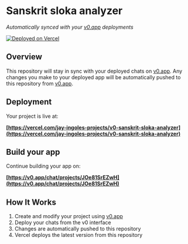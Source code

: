 # Sanskrit sloka analyzer

*Automatically synced with your [v0.app](https://v0.app) deployments*

[![Deployed on Vercel](https://img.shields.io/badge/Deployed%20on-Vercel-black?style=for-the-badge&logo=vercel)](https://vercel.com/jay-ingoles-projects/v0-sanskrit-sloka-analyzer)

## Overview

This repository will stay in sync with your deployed chats on [v0.app](https://v0.app).
Any changes you make to your deployed app will be automatically pushed to this repository from [v0.app](https://v0.app).

## Deployment

Your project is live at:

**[https://vercel.com/jay-ingoles-projects/v0-sanskrit-sloka-analyzer](https://vercel.com/jay-ingoles-projects/v0-sanskrit-sloka-analyzer)**

## Build your app

Continue building your app on:

**[https://v0.app/chat/projects/JOe81SrEZwH](https://v0.app/chat/projects/JOe81SrEZwH)**

## How It Works

1. Create and modify your project using [v0.app](https://v0.app)
2. Deploy your chats from the v0 interface
3. Changes are automatically pushed to this repository
4. Vercel deploys the latest version from this repository
